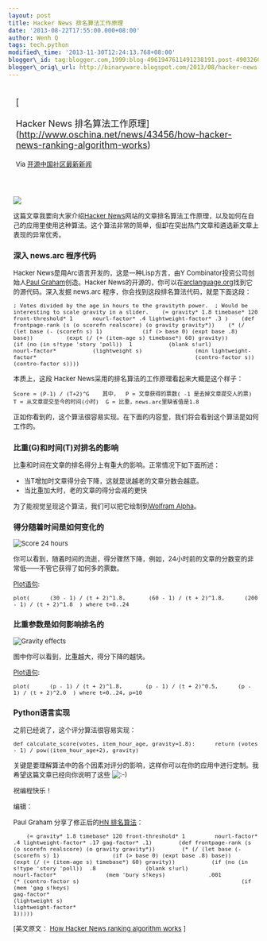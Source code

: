 ```yaml
--- 
layout: post 
title: Hacker News 排名算法工作原理 
date: '2013-08-22T17:55:00.000+08:00' 
author: Wenh Q
tags: tech.python
modified\_time: '2013-11-30T12:24:13.768+08:00' 
blogger\_id: tag:blogger.com,1999:blog-4961947611491238191.post-4903260279428836923
blogger\_orig\_url: http://binaryware.blogspot.com/2013/08/hacker-news.html
---
```

<div style="margin: 10px; padding: 5px;">

<div style="font-size: 18px;">

[

Hacker News
排名算法工作原理](http://www.oschina.net/news/43456/how-hacker-news-ranking-algorithm-works)

</div>

<div style="font-size: 13px;">

Via [开源中国社区最新新闻](http://www.oschina.net/?from=rss)

</div>

</div>

<div style="font-size: 13px; padding: 15px 0 10px 10px;">

![](http://static.oschina.net/uploads/img/201308/22075426_EWfI.jpg)

这篇文章我要向大家介绍[Hacker
News](http://news.ycombinator.com/)网站的文章排名算法工作原理，以及如何在自己的应用里使用这种算法。这个算法非常的简单，但却在突出热门文章和遴选新文章上表现的异常优秀。

### 深入 news.arc 程序代码

Hacker News是用Arc语言开发的，这是一种Lisp方言，由Y
Combinator投资公司创始人[Paul
Graham](http://www.paulgraham.com/)创造。Hacker
News的开源的，你可以在[arclanguage.org](http://arclanguage.org/)找到它的源代码。深入发掘
news.arc 程序，你会找到这段排名算法代码，就是下面这段：

    ; Votes divided by the age in hours to the gravityth power.  ; Would be interesting to scale gravity in a slider.    (= gravity* 1.8 timebase* 120 front-threshold* 1      nourl-factor* .4 lightweight-factor* .3 )    (def frontpage-rank (s (o scorefn realscore) (o gravity gravity*))    (* (/ (let base (- (scorefn s) 1)            (if (> base 0) (expt base .8) base))          (expt (/ (+ (item-age s) timebase*) 60) gravity))       (if (no (in s!type 'story 'poll))  1           (blank s!url)                  nourl-factor*           (lightweight s)                (min lightweight-factor*                                                (contro-factor s))                                          (contro-factor s))))

本质上，这段 Hacker News采用的排名算法的工作原理看起来大概是这个样子：

    Score = (P-1) / (T+2)^G    其中，  P = 文章获得的票数( -1 是去掉文章提交人的票)  T = 从文章提交至今的时间(小时)  G = 比重，news.arc里缺省值是1.8

正如你看到的，这个算法很容易实现。在下面的内容里，我们将会看到这个算法是如何工作的。

### 比重(G)和时间(T)对排名的影响

比重和时间在文章的排名得分上有重大的影响。正常情况下如下面所述：

-   当T增加时文章得分会下降，这就是说越老的文章分数会越底。
-   当比重加大时，老的文章的得分会减的更快

为了能视觉呈现这个算法，我们可以把它绘制到[Wolfram
Alpha](http://www.wolframalpha.com/)。

### 得分随着时间是如何变化的

![Score 24
hours](http://static.oschina.net/uploads/img/201308/22075427_p9rS.gif)

你可以看到，随着时间的流逝，得分骤然下降，例如，24小时前的文章的分数变的非常低——不管它获得了如何多的票数。

[Plot语句](http://goo.gl/ddYe):

    plot(      (30 - 1) / (t + 2)^1.8,       (60 - 1) / (t + 2)^1.8,      (200 - 1) / (t + 2)^1.8  ) where t=0..24

### 比重参数是如何影响排名的

![Gravity
effects](http://static.oschina.net/uploads/img/201308/22075428_opr4.gif)

图中你可以看到，比重越大，得分下降的越快。

[Plot语句](http://goo.gl/AGPN):

    plot(      (p - 1) / (t + 2)^1.8,       (p - 1) / (t + 2)^0.5,      (p - 1) / (t + 2)^2.0  ) where t=0..24, p=10

### Python语言实现

之前已经说了，这个评分算法很容易实现：

<div>

    def calculate_score(votes, item_hour_age, gravity=1.8):      return (votes - 1) / pow((item_hour_age+2), gravity)

</div>

关键是要理解算法中的各个因素对评分的影响，这样你可以在你的应用中进行定制。我希望这篇文章已经向你说明了这些
![:-)](http://static.oschina.net/uploads/img/201308/22075428_2HO1.gif)

祝编程快乐！

编辑：

Paul Graham 分享了修正后的[HN
排名算法](http://news.ycombinator.com/item?id=1781417)：

        (= gravity* 1.8 timebase* 120 front-threshold* 1         nourl-factor* .4 lightweight-factor* .17 gag-factor* .1)        (def frontpage-rank (s (o scorefn realscore) (o gravity gravity*))        (* (/ (let base (- (scorefn s) 1)                (if (> base 0) (expt base .8) base))              (expt (/ (+ (item-age s) timebase*) 60) gravity))           (if (no (in s!type 'story 'poll))  .8               (blank s!url)                  nourl-factor*               (mem 'bury s!keys)             .001                                              (* (contro-factor s)                                                 (if (mem 'gag s!keys)                                                      gag-factor*                                                     (lightweight s)                                                      lightweight-factor*                                                     1)))))



<div>


[英文原文： [How Hacker News ranking algorithm
works](http://amix.dk/blog/post/19574) 
]

</div>

</div>

